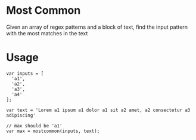 # Most Common
Given an array of regex patterns and a block of text, find the input pattern with the most matches in the text

# Usage
```
var inputs = [
  'a1',
  'a2',
  'a3',
  'a4'
];

var text = 'Lorem a1 ipsum a1 dolor a1 sit a2 amet, a2 consectetur a3 adipiscing'

// max should be 'a1'
var max = mostcommon(inputs, text);
```
